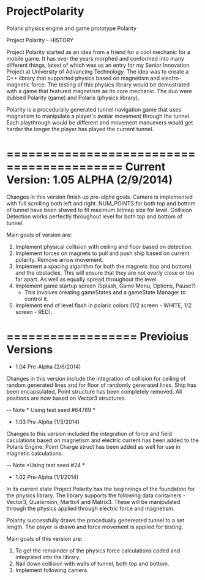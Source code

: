 ProjectPolarity
===============

Polaris physics engine and game prototype Polarity

Project Polarity - HISTORY

Project Polarity started as an idea from a friend for a cool mechanic for a mobile game. It has over the years morphed and 
conformed into many different things, latest of which was as an entry for my Senior Innovation Project at University of 
Advancing Technology. The idea was to create a C++ library that supported physics based on magnetism and electro-magnetic
force. The testing of this physics library would be demostrated with a game that featured magnetism as its core mechanic.
The duo were dubbed Polarity (game) and Polaris (physics library). 
  
Polarity is a procedurally generated tunnel navigation game that uses magnetism to manipulate a player's avatar movement
through the tunnel. Each playthrough would be different and movement manuevers would get harder the longer the player has
played the current tunnel. 

==========================================
Current Version: 1.05 ALPHA (2/9/2014)
==========================================

Changes in this version finish up pre-alpha goals. Camera is implemented with full scrolling both left and right. NUM_POINTS for both top and bottom of tunnel have been shaved to fit maximum bitmap size for level. Collision Detection works perfectly throughout level for both top and bottom of tunnel. 

Main goals of version are:
1) Implement physical collision with ceiling and floor based on detection.
2) Implement forces on magnets to pull and push ship based on current polarity. Remove arrow movement.
3) Implement a spacing algorithm for both the magnets (top and bottom) and the obstacles. This will ensure that they are    not overly close or too far apart. As well as equally spread throughout the level.
4) Implement game startup screen (Splash, Game Menu, Options, Pause?)
      - This involves creating gameStates and a gameState Manager to control it. 
5) Implement end of level flash in polaric colors (1/2 screen - WHITE, 1/2 screen - RED).

==================
Previoius Versions
==================
- 1.04 Pre-Alpha (2/6/2014)

Changes in this version include the integration of collision for ceiling of random generated lines and for floor of randomly generated lines. Ship has been encapsulated, Point structure has been completely removed. All positions are now based on Vector3 structures. 

-- Note * Using test seed #64789 *

- 1.03 Pre-Alpha (1/3/2014)

Changes to this version included the integration of force and field caculations based on magnetism and electric current 
has been added to the Polaris Engine. Point Charge struct has been added as well for use in magnetic calculations. 

-- Note *Using test seed #24 *

- 1.02 Pre-Alpha (1/1/2014)

In its current state Project Polarity has the beginnings of the foundation for the physics library. The library supports 
the following data containers - Vector3, Quaternion, Martix4 and Matrix3. These will be manipulated through the physics
applied through electric force and magnetism. 

Polarity successfully draws the procedually genereated tunnel to a set length. The player is drawn and force movement is 
applied for testing. 

Main goals of this version are:
1) To get the remainder of the physics force calculations coded and integrated into the library.
2) Nail down collision with walls of tunnel, both top and bottom. 
3) Implement following camera. 
